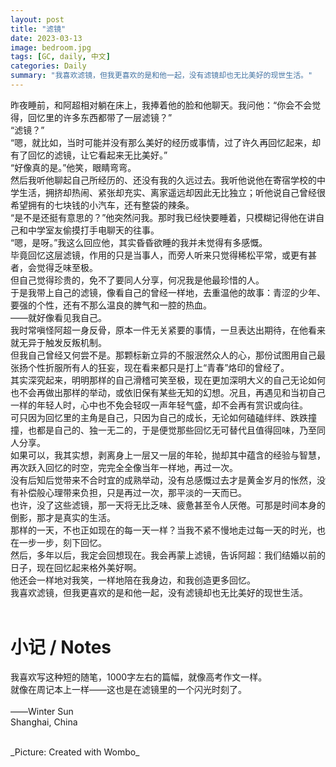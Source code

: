 ```yaml
---
layout: post
title: "滤镜"
date: 2023-03-13
image: bedroom.jpg
tags: [GC, daily, 中文]
categories: Daily
summary: "我喜欢滤镜，但我更喜欢的是和他一起，没有滤镜却也无比美好的现世生活。"
---
```


昨夜睡前，和阿超相对躺在床上，我捧着他的脸和他聊天。我问他：“你会不会觉得，回忆里的许多东西都带了一层滤镜？”    
“滤镜？”    
“嗯，就比如，当时可能并没有那么美好的经历或事情，过了许久再回忆起来，却有了回忆的滤镜，让它看起来无比美好。”    
“好像真的是。”他笑，眼睛弯弯。    
然后我听他聊起自己所经历的、还没有我的久远过去。我听他说他在寄宿学校的中学生活，拥挤却热闹、紧张却充实、离家遥远却因此无比独立；听他说自己曾经很希望拥有的七块钱的小汽车，还有整袋的辣条。    
“是不是还挺有意思的？”他突然问我。那时我已经快要睡着，只模糊记得他在讲自己和中学室友偷摸打手电聊天的往事。    
“嗯，是呀。”我这么回应他，其实昏昏欲睡的我并未觉得有多感慨。    
毕竟回忆这层滤镜，作用的只是当事人，而旁人听来只觉得稀松平常，或更有甚者，会觉得乏味至极。    
但自己觉得珍贵的，免不了要同人分享，何况我是他最珍惜的人。    
于是我带上自己的滤镜，像看自己的曾经一样地，去重温他的故事：青涩的少年、要强的个性，还有不那么温良的脾气和一腔的热血。    
——就好像看见我自己。    
我时常嗔怪阿超一身反骨，原本一件无关紧要的事情，一旦表达出期待，在他看来就无异于触发反叛机制。    
但我自己曾经又何尝不是。那颗标新立异的不服泯然众人的心，那份试图用自己最张扬个性折服所有人的狂妄，现在看来都只是打上“青春”烙印的曾经了。    
其实深究起来，明明那样的自己滑稽可笑至极，现在更加深明大义的自己无论如何也不会再做出那样的举动，或依旧保有某些无知的幻想。况且，再遇见和当初自己一样的年轻人时，心中也不免会轻叹一声年轻气盛，却不会再有赏识或向往。    
可只因为回忆里的主角是自己，只因为自己的成长，无论如何磕磕绊绊、跌跌撞撞，也都是自己的、独一无二的，于是便觉那些回忆无可替代且值得回味，乃至同人分享。     
如果可以，我其实想，剥离身上一层又一层的年轮，抛却其中蕴含的经验与智慧，再次跃入回忆的时空，完完全全像当年一样地，再过一次。    
没有后知后觉带来不合时宜的成熟举动，没有总感慨过去才是黄金岁月的怅然，没有补偿般心理带来负担，只是再过一次，那平淡的一天而已。    
也许，没了这些滤镜，那一天将无比乏味、疲惫甚至令人厌倦。可那是时间本身的倒影，那才是真实的生活。    
那样的一天，不也正如现在的每一天一样？当我不紧不慢地走过每一天的时光，也在一步一步，刻下回忆。    
然后，多年以后，我定会回想现在。我会再蒙上滤镜，告诉阿超：我们结婚以前的日子，现在回忆起来格外美好啊。     
他还会一样地对我笑，一样地陪在我身边，和我创造更多回忆。    
我喜欢滤镜，但我更喜欢的是和他一起，没有滤镜却也无比美好的现世生活。    
<br/>
# 小记 / Notes
我喜欢写这种短的随笔，1000字左右的篇幅，就像高考作文一样。    
就像在周记本上一样——这也是在滤镜里的一个闪光时刻了。     
<br/>
——Winter Sun    
Shanghai, China

<br/>
_Picture: Created with Wombo_